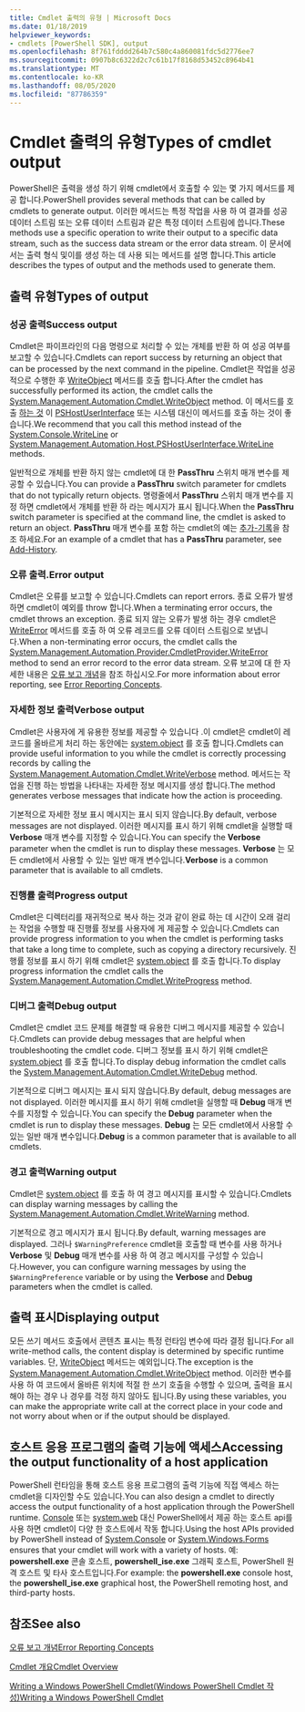 ```yaml
---
title: Cmdlet 출력의 유형 | Microsoft Docs
ms.date: 01/18/2019
helpviewer_keywords:
- cmdlets [PowerShell SDK], output
ms.openlocfilehash: 8f761fdddd264b7c580c4a860081fdc5d2776ee7
ms.sourcegitcommit: 0907b8c6322d2c7c61b17f8168d53452c8964b41
ms.translationtype: MT
ms.contentlocale: ko-KR
ms.lasthandoff: 08/05/2020
ms.locfileid: "87786359"
---
```

# <a name="types-of-cmdlet-output"></a><span data-ttu-id="83d07-102">Cmdlet 출력의 유형</span><span class="sxs-lookup"><span data-stu-id="83d07-102">Types of cmdlet output</span></span>

<span data-ttu-id="83d07-103">PowerShell은 출력을 생성 하기 위해 cmdlet에서 호출할 수 있는 몇 가지 메서드를 제공 합니다.</span><span class="sxs-lookup"><span data-stu-id="83d07-103">PowerShell provides several methods that can be called by cmdlets to generate output.</span></span> <span data-ttu-id="83d07-104">이러한 메서드는 특정 작업을 사용 하 여 결과를 성공 데이터 스트림 또는 오류 데이터 스트림과 같은 특정 데이터 스트림에 씁니다.</span><span class="sxs-lookup"><span data-stu-id="83d07-104">These methods use a specific operation to write their output to a specific data stream, such as the success data stream or the error data stream.</span></span> <span data-ttu-id="83d07-105">이 문서에서는 출력 형식 및이를 생성 하는 데 사용 되는 메서드를 설명 합니다.</span><span class="sxs-lookup"><span data-stu-id="83d07-105">This article describes the types of output and the methods used to generate them.</span></span>

## <a name="types-of-output"></a><span data-ttu-id="83d07-106">출력 유형</span><span class="sxs-lookup"><span data-stu-id="83d07-106">Types of output</span></span>

### <a name="success-output"></a><span data-ttu-id="83d07-107">성공 출력</span><span class="sxs-lookup"><span data-stu-id="83d07-107">Success output</span></span>

<span data-ttu-id="83d07-108">Cmdlet은 파이프라인의 다음 명령으로 처리할 수 있는 개체를 반환 하 여 성공 여부를 보고할 수 있습니다.</span><span class="sxs-lookup"><span data-stu-id="83d07-108">Cmdlets can report success by returning an object that can be processed by the next command in the pipeline.</span></span> <span data-ttu-id="83d07-109">Cmdlet은 작업을 성공적으로 수행한 후 [WriteObject](/dotnet/api/System.Management.Automation.Cmdlet.WriteObject) 메서드를 호출 합니다.</span><span class="sxs-lookup"><span data-stu-id="83d07-109">After the cmdlet has successfully performed its action, the cmdlet calls the [System.Management.Automation.Cmdlet.WriteObject](/dotnet/api/System.Management.Automation.Cmdlet.WriteObject) method.</span></span> <span data-ttu-id="83d07-110">이 메서드를 호출 [하는 것](/dotnet/api/System.Console.WriteLine) 이 [PSHostUserInterface](/dotnet/api/System.Management.Automation.Host.PSHostUserInterface.WriteLine) 또는 시스템 대신이 메서드를 호출 하는 것이 좋습니다.</span><span class="sxs-lookup"><span data-stu-id="83d07-110">We recommend that you call this method instead of the [System.Console.WriteLine](/dotnet/api/System.Console.WriteLine) or [System.Management.Automation.Host.PSHostUserInterface.WriteLine](/dotnet/api/System.Management.Automation.Host.PSHostUserInterface.WriteLine) methods.</span></span>

<span data-ttu-id="83d07-111">일반적으로 개체를 반환 하지 않는 cmdlet에 대 한 **PassThru** 스위치 매개 변수를 제공할 수 있습니다.</span><span class="sxs-lookup"><span data-stu-id="83d07-111">You can provide a **PassThru** switch parameter for cmdlets that do not typically return objects.</span></span>
<span data-ttu-id="83d07-112">명령줄에서 **PassThru** 스위치 매개 변수를 지정 하면 cmdlet에서 개체를 반환 하 라는 메시지가 표시 됩니다.</span><span class="sxs-lookup"><span data-stu-id="83d07-112">When the **PassThru** switch parameter is specified at the command line, the cmdlet is asked to return an object.</span></span> <span data-ttu-id="83d07-113">**PassThru** 매개 변수를 포함 하는 cmdlet의 예는 [추가-기록](/powershell/module/Microsoft.PowerShell.Core/Add-History)을 참조 하세요.</span><span class="sxs-lookup"><span data-stu-id="83d07-113">For an example of a cmdlet that has a **PassThru** parameter, see [Add-History](/powershell/module/Microsoft.PowerShell.Core/Add-History).</span></span>

### <a name="error-output"></a><span data-ttu-id="83d07-114">오류 출력.</span><span class="sxs-lookup"><span data-stu-id="83d07-114">Error output</span></span>

<span data-ttu-id="83d07-115">Cmdlet은 오류를 보고할 수 있습니다.</span><span class="sxs-lookup"><span data-stu-id="83d07-115">Cmdlets can report errors.</span></span> <span data-ttu-id="83d07-116">종료 오류가 발생 하면 cmdlet이 예외를 throw 합니다.</span><span class="sxs-lookup"><span data-stu-id="83d07-116">When a terminating error occurs, the cmdlet throws an exception.</span></span> <span data-ttu-id="83d07-117">종료 되지 않는 오류가 발생 하는 경우 cmdlet은 [WriteError](/dotnet/api/System.Management.Automation.Provider.CmdletProvider.WriteError) 메서드를 호출 하 여 오류 레코드를 오류 데이터 스트림으로 보냅니다.</span><span class="sxs-lookup"><span data-stu-id="83d07-117">When a non-terminating error occurs, the cmdlet calls the [System.Management.Automation.Provider.CmdletProvider.WriteError](/dotnet/api/System.Management.Automation.Provider.CmdletProvider.WriteError) method to send an error record to the error data stream.</span></span> <span data-ttu-id="83d07-118">오류 보고에 대 한 자세한 내용은 [오류 보고 개념](./error-reporting-concepts.md)을 참조 하십시오.</span><span class="sxs-lookup"><span data-stu-id="83d07-118">For more information about error reporting, see [Error Reporting Concepts](./error-reporting-concepts.md).</span></span>

### <a name="verbose-output"></a><span data-ttu-id="83d07-119">자세한 정보 출력</span><span class="sxs-lookup"><span data-stu-id="83d07-119">Verbose output</span></span>

<span data-ttu-id="83d07-120">Cmdlet은 사용자에 게 유용한 정보를 제공할 수 있습니다 .이 cmdlet은 cmdlet이 레코드를 올바르게 처리 하는 동안에는 [system.object](/dotnet/api/System.Management.Automation.Cmdlet.WriteVerbose) 를 호출 합니다.</span><span class="sxs-lookup"><span data-stu-id="83d07-120">Cmdlets can provide useful information to you while the cmdlet is correctly processing records by calling the [System.Management.Automation.Cmdlet.WriteVerbose](/dotnet/api/System.Management.Automation.Cmdlet.WriteVerbose) method.</span></span> <span data-ttu-id="83d07-121">메서드는 작업을 진행 하는 방법을 나타내는 자세한 정보 메시지를 생성 합니다.</span><span class="sxs-lookup"><span data-stu-id="83d07-121">The method generates verbose messages that indicate how the action is proceeding.</span></span>

<span data-ttu-id="83d07-122">기본적으로 자세한 정보 표시 메시지는 표시 되지 않습니다.</span><span class="sxs-lookup"><span data-stu-id="83d07-122">By default, verbose messages are not displayed.</span></span> <span data-ttu-id="83d07-123">이러한 메시지를 표시 하기 위해 cmdlet을 실행할 때 **Verbose** 매개 변수를 지정할 수 있습니다.</span><span class="sxs-lookup"><span data-stu-id="83d07-123">You can specify the **Verbose** parameter when the cmdlet is run to display these messages.</span></span> <span data-ttu-id="83d07-124">**Verbose** 는 모든 cmdlet에서 사용할 수 있는 일반 매개 변수입니다.</span><span class="sxs-lookup"><span data-stu-id="83d07-124">**Verbose** is a common parameter that is available to all cmdlets.</span></span>

### <a name="progress-output"></a><span data-ttu-id="83d07-125">진행률 출력</span><span class="sxs-lookup"><span data-stu-id="83d07-125">Progress output</span></span>

<span data-ttu-id="83d07-126">Cmdlet은 디렉터리를 재귀적으로 복사 하는 것과 같이 완료 하는 데 시간이 오래 걸리는 작업을 수행할 때 진행률 정보를 사용자에 게 제공할 수 있습니다.</span><span class="sxs-lookup"><span data-stu-id="83d07-126">Cmdlets can provide progress information to you when the cmdlet is performing tasks that take a long time to complete, such as copying a directory recursively.</span></span> <span data-ttu-id="83d07-127">진행률 정보를 표시 하기 위해 cmdlet은 [system.object](/dotnet/api/System.Management.Automation.Cmdlet.WriteProgress) 를 호출 합니다.</span><span class="sxs-lookup"><span data-stu-id="83d07-127">To display progress information the cmdlet calls the [System.Management.Automation.Cmdlet.WriteProgress](/dotnet/api/System.Management.Automation.Cmdlet.WriteProgress) method.</span></span>

### <a name="debug-output"></a><span data-ttu-id="83d07-128">디버그 출력</span><span class="sxs-lookup"><span data-stu-id="83d07-128">Debug output</span></span>

<span data-ttu-id="83d07-129">Cmdlet은 cmdlet 코드 문제를 해결할 때 유용한 디버그 메시지를 제공할 수 있습니다.</span><span class="sxs-lookup"><span data-stu-id="83d07-129">Cmdlets can provide debug messages that are helpful when troubleshooting the cmdlet code.</span></span> <span data-ttu-id="83d07-130">디버그 정보를 표시 하기 위해 cmdlet은 [system.object](/dotnet/api/System.Management.Automation.Cmdlet.WriteDebug) 를 호출 합니다.</span><span class="sxs-lookup"><span data-stu-id="83d07-130">To display debug information the cmdlet calls the [System.Management.Automation.Cmdlet.WriteDebug](/dotnet/api/System.Management.Automation.Cmdlet.WriteDebug) method.</span></span>

<span data-ttu-id="83d07-131">기본적으로 디버그 메시지는 표시 되지 않습니다.</span><span class="sxs-lookup"><span data-stu-id="83d07-131">By default, debug messages are not displayed.</span></span> <span data-ttu-id="83d07-132">이러한 메시지를 표시 하기 위해 cmdlet을 실행할 때 **Debug** 매개 변수를 지정할 수 있습니다.</span><span class="sxs-lookup"><span data-stu-id="83d07-132">You can specify the **Debug** parameter when the cmdlet is run to display these messages.</span></span> <span data-ttu-id="83d07-133">**Debug** 는 모든 cmdlet에서 사용할 수 있는 일반 매개 변수입니다.</span><span class="sxs-lookup"><span data-stu-id="83d07-133">**Debug** is a common parameter that is available to all cmdlets.</span></span>

### <a name="warning-output"></a><span data-ttu-id="83d07-134">경고 출력</span><span class="sxs-lookup"><span data-stu-id="83d07-134">Warning output</span></span>

<span data-ttu-id="83d07-135">Cmdlet은 [system.object](/dotnet/api/System.Management.Automation.Cmdlet.WriteWarning) 를 호출 하 여 경고 메시지를 표시할 수 있습니다.</span><span class="sxs-lookup"><span data-stu-id="83d07-135">Cmdlets can display warning messages by calling the [System.Management.Automation.Cmdlet.WriteWarning](/dotnet/api/System.Management.Automation.Cmdlet.WriteWarning) method.</span></span>

<span data-ttu-id="83d07-136">기본적으로 경고 메시지가 표시 됩니다.</span><span class="sxs-lookup"><span data-stu-id="83d07-136">By default, warning messages are displayed.</span></span> <span data-ttu-id="83d07-137">그러나 `$WarningPreference` cmdlet을 호출할 때 변수를 사용 하거나 **Verbose** 및 **Debug** 매개 변수를 사용 하 여 경고 메시지를 구성할 수 있습니다.</span><span class="sxs-lookup"><span data-stu-id="83d07-137">However, you can configure warning messages by using the `$WarningPreference` variable or by using the **Verbose** and **Debug** parameters when the cmdlet is called.</span></span>

## <a name="displaying-output"></a><span data-ttu-id="83d07-138">출력 표시</span><span class="sxs-lookup"><span data-stu-id="83d07-138">Displaying output</span></span>

<span data-ttu-id="83d07-139">모든 쓰기 메서드 호출에서 콘텐츠 표시는 특정 런타임 변수에 따라 결정 됩니다.</span><span class="sxs-lookup"><span data-stu-id="83d07-139">For all write-method calls, the content display is determined by specific runtime variables.</span></span> <span data-ttu-id="83d07-140">단, [WriteObject](/dotnet/api/System.Management.Automation.Cmdlet.WriteObject) 메서드는 예외입니다.</span><span class="sxs-lookup"><span data-stu-id="83d07-140">The exception is the [System.Management.Automation.Cmdlet.WriteObject](/dotnet/api/System.Management.Automation.Cmdlet.WriteObject) method.</span></span> <span data-ttu-id="83d07-141">이러한 변수를 사용 하 여 코드에서 올바른 위치에 적절 한 쓰기 호출을 수행할 수 있으며, 출력을 표시 해야 하는 경우 나 경우를 걱정 하지 않아도 됩니다.</span><span class="sxs-lookup"><span data-stu-id="83d07-141">By using these variables, you can make the appropriate write call at the correct place in your code and not worry about when or if the output should be displayed.</span></span>

## <a name="accessing-the-output-functionality-of-a-host-application"></a><span data-ttu-id="83d07-142">호스트 응용 프로그램의 출력 기능에 액세스</span><span class="sxs-lookup"><span data-stu-id="83d07-142">Accessing the output functionality of a host application</span></span>

<span data-ttu-id="83d07-143">PowerShell 런타임을 통해 호스트 응용 프로그램의 출력 기능에 직접 액세스 하는 cmdlet을 디자인할 수도 있습니다.</span><span class="sxs-lookup"><span data-stu-id="83d07-143">You can also design a cmdlet to directly access the output functionality of a host application through the PowerShell runtime.</span></span> <span data-ttu-id="83d07-144">[Console](/dotnet/api/System.Console) 또는 [system.web](/dotnet/api/System.Windows.Forms) 대신 PowerShell에서 제공 하는 호스트 api를 사용 하면 cmdlet이 다양 한 호스트에서 작동 합니다.</span><span class="sxs-lookup"><span data-stu-id="83d07-144">Using the host APIs provided by PowerShell instead of [System.Console](/dotnet/api/System.Console) or [System.Windows.Forms](/dotnet/api/System.Windows.Forms) ensures that your cmdlet will work with a variety of hosts.</span></span> <span data-ttu-id="83d07-145">예: **powershell.exe** 콘솔 호스트, **powershell_ise.exe** 그래픽 호스트, PowerShell 원격 호스트 및 타사 호스트입니다.</span><span class="sxs-lookup"><span data-stu-id="83d07-145">For example: the **powershell.exe** console host, the **powershell_ise.exe** graphical host, the PowerShell remoting host, and third-party hosts.</span></span>

## <a name="see-also"></a><span data-ttu-id="83d07-146">참조</span><span class="sxs-lookup"><span data-stu-id="83d07-146">See also</span></span>

[<span data-ttu-id="83d07-147">오류 보고 개념</span><span class="sxs-lookup"><span data-stu-id="83d07-147">Error Reporting Concepts</span></span>](./error-reporting-concepts.md)

[<span data-ttu-id="83d07-148">Cmdlet 개요</span><span class="sxs-lookup"><span data-stu-id="83d07-148">Cmdlet Overview</span></span>](./cmdlet-overview.md)

[<span data-ttu-id="83d07-149">Writing a Windows PowerShell Cmdlet(Windows PowerShell Cmdlet 작성)</span><span class="sxs-lookup"><span data-stu-id="83d07-149">Writing a Windows PowerShell Cmdlet</span></span>](./writing-a-windows-powershell-cmdlet.md)
